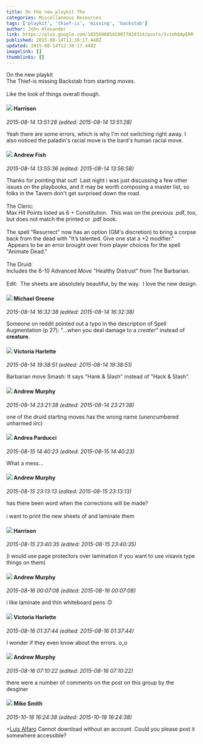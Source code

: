 ```yaml
---
title: On the new playkit The
categories: Miscellaneous Resources
tags: ['playkit', 'thief-is', 'missing', 'backstab']
author: John Alexander
link: https://plus.google.com/103569885920077820324/posts/5v1mhQApERR
published: 2015-08-14T12:38:17.448Z
updated: 2015-08-14T12:38:17.448Z
imagelink: []
thumblinks: []
---
```


On the new playkit<br />The Thief-is missing Backstab from starting moves.<br /><br />Like the look of things overall though. 
<div id='comment z12mfvbpptzqg3g0x234zfgokqifgvyhg04'>
  <h4><img src='{{site.baseurl}}//images/avatars/114186342843586498680_photo.jpg'> Harrison</h4>
      <p><cite>2015-08-14 13:51:28 (edited: 2015-08-14 13:51:28)</cite></p>
        <p>Yeah there are some errors, which is why I&#39;m not switching right away. I also noticed the paladin&#39;s racial move is the bard&#39;s human racial move. </p>
</div>
        

<div id='comment z12mfvbpptzqg3g0x234zfgokqifgvyhg04'>
  <h4><img src='{{site.baseurl}}//images/avatars/109840962456887986459_photo.jpg'> Andrew Fish</h4>
      <p><cite>2015-08-14 13:55:36 (edited: 2015-08-14 13:56:58)</cite></p>
        <p>Thanks for pointing that out!  Last night i was just discussing a few other issues on the playbooks, and it may be worth composing a master list, so folks in the Tavern don&#39;t get surprised down the road.<br /><br />The Cleric:<br />Max Hit Points listed as 6 + Constitution.  This was on the previous .pdf, too, but does not match the printed or .pdf book.<br /><br />The spell &quot;Resurrect&quot; now has an option (GM&#39;s discretion) to bring a corpse back from the dead with &quot;It’s talented. Give one stat a +2 modifier.&quot;  Appears to be an error brought over from player choices for the spell &quot;Animate Dead.&quot;<br /><br />The Druid:<br />Includes the 6-10 Advanced Move &quot;Healthy Distrust&quot; from The Barbarian.<br /><br />Edit:  The sheets are absolutely beautiful, by the way.  I love the new design.</p>
</div>
        

<div id='comment z12mfvbpptzqg3g0x234zfgokqifgvyhg04'>
  <h4><img src='{{site.baseurl}}//images/avatars/115524159101918552951_photo.jpg'> Michael Greene</h4>
      <p><cite>2015-08-14 16:32:38 (edited: 2015-08-14 16:32:38)</cite></p>
        <p>Someone on reddit pointed out a typo in the description of Spell Augmentation (p 27): &quot;...when you deal damage to a <i>creater</i>&quot; instead of <b>creature</b>.</p>
</div>
        

<div id='comment z12mfvbpptzqg3g0x234zfgokqifgvyhg04'>
  <h4><img src='{{site.baseurl}}//images/avatars/100729831095497767250_photo.jpg'> Victoria Harlette</h4>
      <p><cite>2015-08-14 19:38:51 (edited: 2015-08-14 19:38:51)</cite></p>
        <p>Barbarian move Smash: It says &quot;Hank &amp; Slash&quot; instead of &quot;Hack &amp; Slash&quot;.</p>
</div>
        

<div id='comment z12mfvbpptzqg3g0x234zfgokqifgvyhg04'>
  <h4><img src='{{site.baseurl}}//images/avatars/109015870893735836823_photo.jpg'> Andrew Murphy</h4>
      <p><cite>2015-08-14 23:21:38 (edited: 2015-08-14 23:21:38)</cite></p>
        <p>one of the druid starting moves has the wrong name (unencumbered unharmed iirc) </p>
</div>
        

<div id='comment z12mfvbpptzqg3g0x234zfgokqifgvyhg04'>
  <h4><img src='{{site.baseurl}}//images/avatars/101076298485951808085_photo.jpg'> Andrea Parducci</h4>
      <p><cite>2015-08-15 14:40:23 (edited: 2015-08-15 14:40:23)</cite></p>
        <p>What a mess...</p>
</div>
        

<div id='comment z12mfvbpptzqg3g0x234zfgokqifgvyhg04'>
  <h4><img src='{{site.baseurl}}//images/avatars/109015870893735836823_photo.jpg'> Andrew Murphy</h4>
      <p><cite>2015-08-15 23:13:13 (edited: 2015-08-15 23:13:13)</cite></p>
        <p>has there been word when the corrections will be made?<br /><br />i want to print the new sheets of and laminate them</p>
</div>
        

<div id='comment z12mfvbpptzqg3g0x234zfgokqifgvyhg04'>
  <h4><img src='{{site.baseurl}}//images/avatars/114186342843586498680_photo.jpg'> Harrison</h4>
      <p><cite>2015-08-15 23:40:35 (edited: 2015-08-15 23:40:35)</cite></p>
        <p>(i would use page protectors over lamination if you want to use visavis type things on them)</p>
</div>
        

<div id='comment z12mfvbpptzqg3g0x234zfgokqifgvyhg04'>
  <h4><img src='{{site.baseurl}}//images/avatars/109015870893735836823_photo.jpg'> Andrew Murphy</h4>
      <p><cite>2015-08-16 00:07:08 (edited: 2015-08-16 00:07:08)</cite></p>
        <p>i like laminate and thin whiteboard pens :D</p>
</div>
        

<div id='comment z12mfvbpptzqg3g0x234zfgokqifgvyhg04'>
  <h4><img src='{{site.baseurl}}//images/avatars/100729831095497767250_photo.jpg'> Victoria Harlette</h4>
      <p><cite>2015-08-16 01:37:44 (edited: 2015-08-16 01:37:44)</cite></p>
        <p>I wonder if they even know about the errors. o_o</p>
</div>
        

<div id='comment z12mfvbpptzqg3g0x234zfgokqifgvyhg04'>
  <h4><img src='{{site.baseurl}}//images/avatars/109015870893735836823_photo.jpg'> Andrew Murphy</h4>
      <p><cite>2015-08-16 07:10:22 (edited: 2015-08-16 07:10:22)</cite></p>
        <p>there were a number of comments on the post on this group by the desginer</p>
</div>
        

<div id='comment z12mfvbpptzqg3g0x234zfgokqifgvyhg04'>
  <h4><img src='{{site.baseurl}}//images/avatars/107830600622665864580_photo.jpg'> Mike Smith</h4>
      <p><cite>2015-10-18 16:24:38 (edited: 2015-10-18 16:24:38)</cite></p>
        <p><span class="proflinkWrapper"><span class="proflinkPrefix">+</span><a class="proflink" href="https://plus.google.com/116971028357311480756" oid="116971028357311480756">Luis Alfaro</a></span> Cannot download without an account. Could you please post it somewhere accessible?</p>
</div>
        
